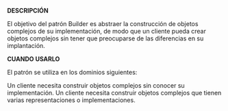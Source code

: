 **DESCRIPCIÓN**

El objetivo del patrón Builder es abstraer la construcción de objetos complejos de su implementación, de modo que un cliente pueda crear objetos complejos sin tener que preocuparse de las diferencias en su implantación.


**CUANDO USARLO**

El patrón se utiliza en los dominios siguientes:

Un cliente necesita construir objetos complejos sin conocer su implementación.
Un cliente necesita construir objetos complejos que tienen varias representaciones o implementaciones.